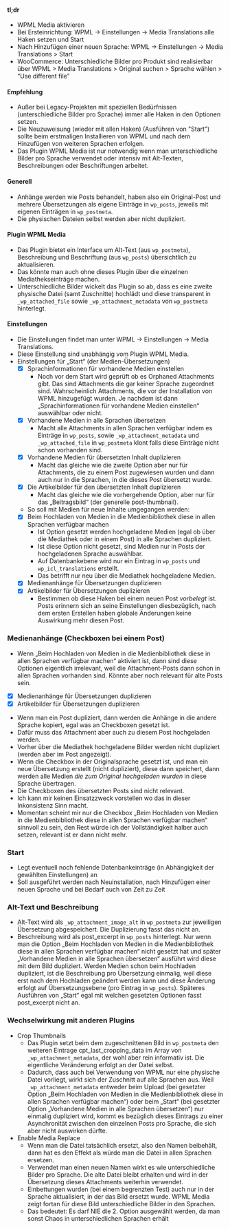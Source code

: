 #### tl;dr

- WPML Media aktivieren
- Bei Ersteinrichtung: WPML -> Einstellungen -> Media Translations alle Haken setzen und Start
- Nach Hinzufügen einer neuen Sprache: WPML -> Einstellungen -> Media Translations > Start
- WooCommerce: Unterschiedliche Bilder pro Produkt sind realisierbar über WPML > Media Translations > Original suchen > Sprache wählen > “Use different file”

#### Empfehlung

- Außer bei Legacy-Projekten mit speziellen Bedürfnissen (unterschiedliche Bilder pro Sprache) immer alle Haken in den Optionen setzen.
- Die Neuzuweisung (wieder mit allen Haken) (Ausführen von "Start") sollte beim erstmaligen Installieren von WPML und nach dem Hinzufügen von weiteren Sprachen erfolgen.
- Das Plugin WPML Media ist nur notwendig wenn man unterschiedliche Bilder pro Sprache verwendet oder intensiv mit Alt-Texten, Beschreibungen oder Beschriftungen arbeitet.

#### Generell

- Anhänge werden wie Posts behandelt, haben also ein Original-Post und mehrere Übersetzungen als eigene Einträge in `wp_posts`, jeweils mit eigenen Einträgen in `wp_postmeta`.
- Die physischen Dateien selbst werden aber nicht dupliziert.

#### Plugin WPML Media

- Das Plugin bietet ein Interface um Alt-Text (aus `wp_postmeta`), Beschreibung und Beschriftung (aus `wp_posts`) übersichtlich zu aktualisieren.
- Das könnte man auch ohne dieses Plugin über die einzelnen Mediathekseinträge machen.
- Unterschiedliche Bilder wickelt das Plugin so ab, dass es eine zweite physische Datei (samt Zuschnitte) hochlädt und diese transparent in `_wp_attached_file` sowie `_wp_attachment_metadata` von `wp_postmeta` hinterlegt.

#### Einstellungen

- Die Einstellungen findet man unter WPML -> Einstellungen -> Media Translations.
- Diese Einstellung sind unabhängig vom Plugin WPML Media.
- Einstellungen für „Start“ (der Medien-Übersetzungen)
  - [x] Sprachinformationen für vorhandene Medien einstellen
    - Noch vor dem Start wird geprüft ob es Orphaned Attachments gibt. Das sind Attachments die gar keiner Sprache zugeordnet sind. Wahrscheinlich Attachments, die vor der Installation von WPML hinzugefügt wurden. Je nachdem ist dann „Sprachinformationen für vorhandene Medien einstellen“ auswählbar oder nicht.
  - [x] Vorhandene Medien in alle Sprachen übersetzen
    - Macht alle Attachments in allen Sprachen verfügbar indem es Einträge in `wp_posts`, sowie `_wp_attachment_metadata` und `_wp_attached_file` in `wp_postmeta` klont falls diese Einträge nicht schon vorhanden sind.
  - [x] Vorhandene Medien für übersetzten Inhalt duplizieren
    - Macht das gleiche wie die zweite Option aber nur für Attachments, die zu einem Post zugewiesen wurden und dann auch nur in die Sprachen, in die dieses Post übersetzt wurde.
  - [x] Die Artikelbilder für den übersetzten Inhalt duplizieren
    - Macht das gleiche wie die vorhergehende Option, aber nur für das „Beitragsbild“ (der generelle post-thumbnail).
  - So soll mit Medien für neue Inhalte umgegangen werden:
  - [x] Beim Hochladen von Medien in die Medienbibliothek diese in allen Sprachen verfügbar machen
    - Ist Option gesetzt werden hochgeladene Medien (egal ob über die Mediathek oder in einem Post) in alle Sprachen dupliziert.
    - Ist diese Option nicht gesetzt, sind Medien nur in Posts der hochgeladenen Sprache auswählbar.
    - Auf Datenbankebene wird nur ein Eintrag in `wp_posts` und `wp_icl_translations` erstellt.
    - Das betrifft nur neu über die Mediathek hochgeladene Medien.
  - [x] Medienanhänge für Übersetzungen duplizieren
  - [x] Artikelbilder für Übersetzungen duplizieren
    - Bestimmen ob diese Haken bei einem neuen Post *vorbelegt* ist. Posts erinnern sich an seine Einstellungen diesbezüglich, nach dem ersten Erstellen haben globale Änderungen keine Auswirkung mehr diesen Post.

### Medienanhänge (Checkboxen bei einem Post)
- Wenn „Beim Hochladen von Medien in die Medienbibliothek diese in allen Sprachen verfügbar machen“ aktiviert ist, dann sind diese Optionen eigentlich irrelevant, weil die Attachment-Posts dann schon in allen Sprachen vorhanden sind. Könnte aber noch relevant für alte Posts sein.
- [x] Medienanhänge für Übersetzungen duplizieren
- [x] Artikelbilder für Übersetzungen duplizieren
- Wenn man ein Post dupliziert, dann werden die Anhänge in die andere Sprache kopiert, egal was an Checkboxen gesetzt ist.
- Dafür muss das Attachment aber auch zu diesem Post hochgeladen werden.
- Vorher über die Mediathek hochgeladene Bilder werden nicht dupliziert (werden aber im Post angezeigt).
- Wenn die Checkbox in der Originalsprache gesetzt ist, und man ein neue Übersetzung erstellt (nicht dupliziert), diese dann speichert, dann werden alle Medien *die zum Original hochgeladen wurden* in diese Sprache übertragen.
- Die Checkboxen des übersetzten Posts sind nicht relevant.
- Ich kann mir keinen Einsatzzweck vorstellen wo das in dieser Inkonsistenz Sinn macht.
- Momentan scheint mir nur die Checkbox „Beim Hochladen von Medien in die Medienbibliothek diese in allen Sprachen verfügbar machen“ sinnvoll zu sein, den Rest würde ich der Vollständigkeit halber auch setzen, relevant ist er dann nicht mehr.

### Start

- Legt eventuell noch fehlende Datenbankeinträge (in Abhängigkeit der gewählten Einstellungen) an
- Soll ausgeführt werden nach Neuinstallation, nach Hinzufügen einer neuen Sprache und bei Bedarf auch von Zeit zu Zeit

### Alt-Text und Beschreibung
- Alt-Text wird als `_wp_attachment_image_alt` in `wp_postmeta` zur jeweiligen Übersetzung abgespeichert. Die Duplizierung fasst das nicht an.
- Beschreibung wird als post_excerpt in `wp_posts` hinterlegt. Nur wenn man die Option „Beim Hochladen von Medien in die Medienbibliothek diese in allen Sprachen verfügbar machen“ nicht gesetzt hat und später „Vorhandene Medien in alle Sprachen übersetzen“ ausführt wird diese mit dem Bild dupliziert. Werden Medien schon beim Hochladen dupliziert, ist die Beschreibung pro Übersetzung einmalig, weil diese erst nach dem Hochladen geändert werden kann und diese Änderung erfolgt auf Übersetzungsebene (pro Eintrag in `wp_posts`). Späteres Ausführen von „Start“ egal mit welchen gesetzten Optionen fasst post_excerpt nicht an.

### Wechselwirkung mit anderen Plugins
- Crop Thumbnails
  - Das Plugin setzt beim dem zugeschnittenen Bild in `wp_postmeta` den weiteren Eintrage cpt_last_cropping_data im Array von `_wp_attachment_metadata`, der wohl aber rein informativ ist. Die eigentliche Veränderung erfolgt an der Datei selbst.
  - Dadurch, dass auch bei Verwendung von WPML nur eine physische Datei vorliegt, wirkt sich der Zuschnitt auf alle Sprachen aus. Weil `_wp_attachment_metadata` entweder beim Upload (bei gesetzter Option „Beim Hochladen von Medien in die Medienbibliothek diese in allen Sprachen verfügbar machen“) oder beim „Start“ (bei gesetzter Option „Vorhandene Medien in alle Sprachen übersetzen“) nur einmalig dupliziert wird, kommt es bezüglich dieses Eintrags zu einer Asynchronität zwischen den einzelnen Posts pro Sprache, die sich aber nicht auswirken dürfte.
- Enable Media Replace
  - Wenn man die Datei tatsächlich ersetzt, also den Namen beibehält, dann hat es den Effekt als würde man die Datei in allen Sprachen ersetzen.
  - Verwendet man einen neuen Namen wirkt es wie unterschiedliche Bilder pro Sprache. Die alte Datei bleibt erhalten und wird in der Übersetzung dieses Attachments weiterhin verwendet.
  - Einbettungen wurden (bei einem begrenzten Test) auch nur in der Sprache aktualisiert, in der das Bild ersetzt wurde. WPML Media zeigt fortan für diese Bild unterschiedliche Bilder in den Sprachen.
  - Das bedeutet: Es darf NIE die 2. Option ausgewählt werden, da man sonst Chaos in unterschiedlichen Sprachen erhält